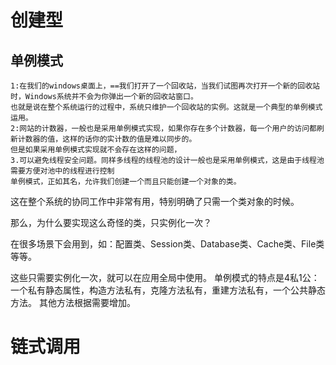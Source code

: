 # 创建型
## 单例模式
    1:在我们的windows桌面上，==我们打开了一个回收站，当我们试图再次打开一个新的回收站时，Windows系统并不会为你弹出一个新的回收站窗口。
    也就是说在整个系统运行的过程中，系统只维护一个回收站的实例。这就是一个典型的单例模式运用。
    2:网站的计数器，一般也是采用单例模式实现，如果你存在多个计数器，每一个用户的访问都刷新计数器的值，这样的话你的实计数的值是难以同步的。
    但是如果采用单例模式实现就不会存在这样的问题，
    3.可以避免线程安全问题。同样多线程的线程池的设计一般也是采用单例模式，这是由于线程池需要方便对池中的线程进行控制
    单例模式，正如其名，允许我们创建一个而且只能创建一个对象的类。

这在整个系统的协同工作中非常有用，特别明确了只需一个类对象的时候。

那么，为什么要实现这么奇怪的类，只实例化一次？

在很多场景下会用到，如：配置类、Session类、Database类、Cache类、File类等等。

这些只需要实例化一次，就可以在应用全局中使用。
单例模式的特点是4私1公：一个私有静态属性，构造方法私有，克隆方法私有，重建方法私有，一个公共静态方法。
其他方法根据需要增加。
## 

# 链式调用